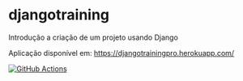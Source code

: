 # djangotraining
Introdução a criação de um projeto usando Django

Aplicação disponível em: https://djangotrainingpro.herokuapp.com/

[![GitHub Actions](https://img.shields.io/endpoint.svg?url=https%3A%2F%2Factions-badge.atrox.dev%2Fatrox%2Fsync-dotenv%2Fbadge&style=flat-square)](https://github.com/marcelohdsantos/djangotraining/actions)